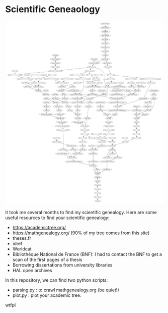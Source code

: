 # Scientific Geneaology 


![graph.png](./graph.png)


It took me several months to find my scientific genealogy. 
Here are some useful resources to find your scientific genealogy:
- https://academictree.org/
- https://mathgenealogy.org/ (90% of my tree comes from this site)
- theses.fr
- idref 
- Worldcat
- Bibliothèque National de France (BNF): I had to contact the BNF to get a scan of the first pages of a thesis
- Borrowing dissertations from university libraries
- HAL open archives 




In this repository, we can find two python scripts:
- parsing.py : to crawl mathgenealogy.org (be quiet!)
- plot.py : plot your academic tree.



wtfpl
